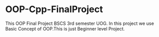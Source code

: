 # OOP-Cpp-FinalProject
This OOP Final Project BSCS 3rd semester UOG. In this project we use Basic Concept of OOP.This is just Beginner level Project. 
